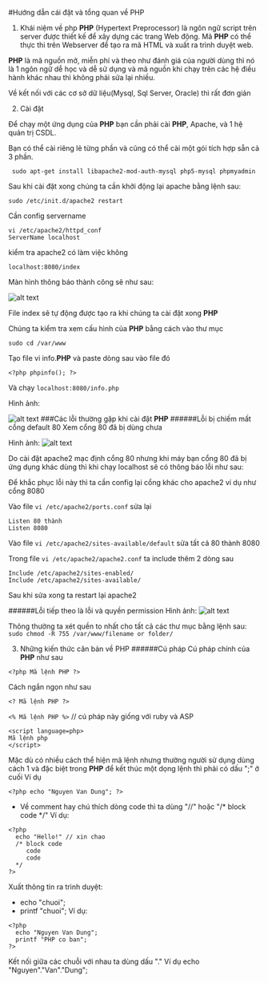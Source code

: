 #Hướng dẫn cái đặt và tổng quan về PHP
1. Khái niệm về php
**PHP** (Hypertext Preprocessor) là ngôn ngữ script trên server được thiết kế để xây dựng các trang Web động. Mã **PHP** có thể thực thi trên Webserver để tạo ra mã HTML và xuất ra trình duyệt web.


**PHP** là mã nguồn mở, miễn phí và theo như đánh giá của người dùng thì nó là 1 ngôn ngữ dễ học và dễ sử dụng và mã nguồn khi chạy trên các hệ điều hành khác nhau thì không phải sửa lại nhiều.


Về kết nối với các cơ sở dữ liệu(Mysql, Sql Server, Oracle) thì rất đơn giản

2. Cài đặt


Để chạy một ứng dụng của **PHP** bạn cần phải cài **PHP**, Apache, và 1 hệ quản trị CSDL.


Bạn có thể cài riêng lẻ từng phần và cũng có thể cài một gói tích hợp sẵn cả 3 phần.

```
 sudo apt-get install libapache2-mod-auth-mysql php5-mysql phpmyadmin
```

Sau khi cài đặt xong chúng ta cần khởi động lại apache bằng lệnh sau:

```
sudo /etc/init.d/apache2 restart
```

Cần config servername


```
vi /etc/apache2/httpd_conf
ServerName localhost
```

kiểm tra apache2 có làm việc không

```
localhost:8080/index
```
Màn hình thông báo thành công sẽ như sau:

![alt text](https://cloud.githubusercontent.com/assets/4001514/5849490/b0b2ded6-a218-11e4-85dc-34d5dd605f41.png "anh1")

File index sẽ tự động được tạo ra khi chúng ta cài đặt xong **PHP**


Chúng ta kiểm tra xem cấu hình của **PHP** bằng cách vào thư mục

```
sudo cd /var/www
```

Tạo file vi info.**PHP** và paste dòng sau vào file đó

```
<?php phpinfo(); ?>
```

Và chạy `localhost:8080/info.php`

Hình ảnh:

![alt text](https://cloud.githubusercontent.com/assets/4001514/5849472/aae3e004-a218-11e4-92a2-d0d3b5d0e253.png "anh2")
###Các lỗi thường gặp khi cài đặt **PHP**
######Lỗi bị chiếm mất cổng default 80
Xem cổng 80 đã bị dùng chưa


Hình ảnh:
![alt text](https://cloud.githubusercontent.com/assets/4001514/5849471/aab1cc72-a218-11e4-8d2a-ee2dc7dd2373.png "anh3")


Do cài đặt apache2 mạc định cổng 80 nhưng khi máy bạn cổng 80 đã bị ứng dụng khác dùng thì khi chạy localhost sẽ có thông báo lỗi như sau:


Để khắc phục lỗi này thì ta cần config lại cổng khác cho apache2 ví dụ như cổng 8080


Vào file `vi /etc/apache2/ports.conf` sửa lại

```
Listen 80 thành
Listen 8080
```


Vào file `vi /etc/apache2/sites-available/default` sửa tất cả 80 thành 8080


Trong file `vi /etc/apache2/apache2.conf` ta include thêm 2 dòng sau


```
Include /etc/apache2/sites-enabled/
Include /etc/apache2/sites-available/
```


Sau khi sửa xong ta restart lại apache2



######Lỗi tiếp theo là lỗi và quyền permission
Hình ảnh:
![alt text](https://cloud.githubusercontent.com/assets/4001514/5849488/affad002-a218-11e4-96cf-8c1ab82e7b57.png "anh4")

Thông thường ta xét quền to nhất cho tất cả các thư mục bằng lệnh sau:
`sudo chmod -R 755 /var/www/filename or folder/`


3. Những kiến thức căn bản về PHP
######Cú pháp
Cú pháp chính của **PHP** như sau

`<?php Mã lệnh PHP ?>`

Cách ngắn ngọn như sau

`<? Mã lệnh PHP ?>`

`<% Mã lệnh PHP %>` // cú pháp này giống với ruby và ASP

```
<script language=php>
Mã lệnh php
</script>
```

Mặc dù có nhiều cách thể hiện mã lệnh nhưng thường người sử dụng dùng cách 1
và đặc biệt trong **PHP** để kết thúc một dọng lệnh thì phải có dấu ";" ở cuối
Ví dụ

```
<?php echo "Nguyen Van Dung"; ?>
```

- Về comment hay chú thích dòng code thì ta dùng "//" hoặc "/* block code */"
Ví dụ:

```
<?php
  echo "Hello!" // xin chao
  /* block code
     code
     code
  */
?>
```

Xuất thông tin ra trình duyệt:
+ echo "chuoi";
+ printf "chuoi";
Ví dụ:

```
<?php
  echo "Nguyen Van Dung";
  printf "PHP co ban";
?>
```
Kết nối giữa các chuỗi với nhau ta dùng dấu "."
Ví dụ
echo "Nguyen"."Van"."Dung";
